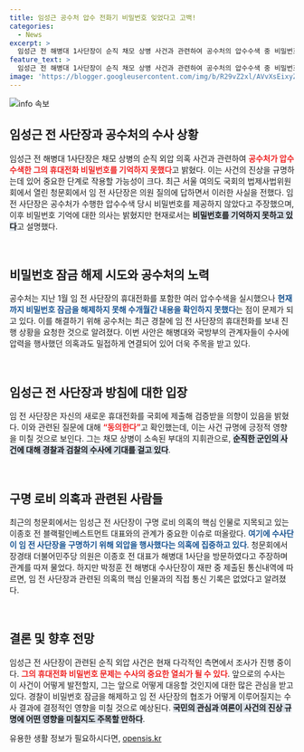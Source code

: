 ```yaml
---
title: 임성근 공수처 압수 전화기 비밀번호 잊었다고 고백!
categories:
  - News
excerpt: >
  임성근 전 해병대 1사단장이 순직 채모 상병 사건과 관련하여 공수처의 압수수색 중 비밀번호를 잊었다고 밝혔습니다. 불법 외압 의혹이 제기되며 사건의 진실이 밝혀질지 주목됩니다!
feature_text: >
  임성근 전 해병대 1사단장이 순직 채모 상병 사건과 관련하여 공수처의 압수수색 중 비밀번호를 잊었다고 밝혔습니다. 불법 외압 의혹이 제기되며 사건의 진실이 밝혀질지 주목됩니다!
image: 'https://blogger.googleusercontent.com/img/b/R29vZ2xl/AVvXsEixyZcFfHzMRdzZMjFBmAUKJYCLCGyLL1o632UiGVXcaFdKo_bkvkuCioo0uUKlGfBVcT3P84aROyZIXSBEx3Aw5nCQ3pTgDom1WDC4m8eifvWiAmWEEVb4x6G_l8C0QH225ldMjyaFvpxGEBGNO37VmDTDMHGhJPq73UglMfDca1-0aw/s1600/blogspot.png'
---
```


<p><img src="https://blogger.googleusercontent.com/img/b/R29vZ2xl/AVvXsEixyZcFfHzMRdzZMjFBmAUKJYCLCGyLL1o632UiGVXcaFdKo_bkvkuCioo0uUKlGfBVcT3P84aROyZIXSBEx3Aw5nCQ3pTgDom1WDC4m8eifvWiAmWEEVb4x6G_l8C0QH225ldMjyaFvpxGEBGNO37VmDTDMHGhJPq73UglMfDca1-0aw/s1600/blogspot.png" alt="info 속보" /></p>

<h2 data-ke-size="size26">임성근 전 사단장과 공수처의 수사 상황</h2>

<p data-ke-size="size16">임성근 전 해병대 1사단장은 채모 상병의 순직 외압 의혹 사건과 관련하여 <b><span style="color: #ee2323;">공수처가 압수수색한 그의 휴대전화 비밀번호를 기억하지 못했다</span></b>고 밝혔다. 이는 사건의 진상을 규명하는데 있어 중요한 단계로 작용할 가능성이 크다. 최근 서울 여의도 국회의 법제사법위원회에서 열린 청문회에서 임 전 사단장은 의원 질의에 답하면서 이러한 사실을 전했다. 임 전 사단장은 공수처가 수행한 압수수색 당시 비밀번호를 제공하지 않았다고 주장했으며, 이후 비밀번호 기억에 대한 의사는 밝혔지만 현재로서는 <b><span style="background-color: #21538527;">비밀번호를 기억하지 못하고 있다</span></b>고 설명했다.</p>

<p data-ke-size="size16">&nbsp;</p>

<h2 data-ke-size="size26">비밀번호 잠금 해제 시도와 공수처의 노력</h2>

<p data-ke-size="size16">공수처는 지난 1월 임 전 사단장의 휴대전화를 포함한 여러 압수수색을 실시했으나 <b><span style="color: #1a5490;">현재까지 비밀번호 잠금을 해제하지 못해 수개월간 내용을 확인하지 못했다</span></b>는 점이 문제가 되고 있다. 이를 해결하기 위해 공수처는 최근 경찰에 임 전 사단장의 휴대전화를 보내 진행 상황을 요청한 것으로 알려졌다. 이번 사안은 해병대와 국방부의 관계자들이 수사에 압력을 행사했던 의혹과도 밀접하게 연결되어 있어 더욱 주목을 받고 있다.</p>

<p data-ke-size="size16">&nbsp;</p>

<h2 data-ke-size="size26">임성근 전 사단장과 방침에 대한 입장</h2>

<p data-ke-size="size16">임 전 사단장은 자신의 새로운 휴대전화를 국회에 제출해 검증받을 의향이 있음을 밝혔다. 이와 관련된 질문에 대해 <b><span style="color: #ee2323;">“동의한다”</span></b>고 확인했는데, 이는 사건 규명에 긍정적 영향을 미칠 것으로 보인다. 그는 채모 상병이 소속된 부대의 지휘관으로, <b><span style="background-color: #21538527;">순직한 군인의 사건에 대해 경찰과 검찰의 수사에 기대를 걸고 있다</span></b>.</p>

<p data-ke-size="size16">&nbsp;</p>

<h2 data-ke-size="size26">구명 로비 의혹과 관련된 사람들</h2>

<p data-ke-size="size16">최근의 청문회에서는 임성근 전 사단장이 구명 로비 의혹의 핵심 인물로 지목되고 있는 이종호 전 블랙펄인베스트먼트 대표와의 관계가 중요한 이슈로 떠올랐다. <b><span style="color: #1a5490;">여기에 수사단이 임 전 사단장을 구명하기 위해 외압을 행사했다는 의혹에 집중하고 있다</span></b>. 청문회에서 장경태 더불어민주당 의원은 이종호 전 대표가 해병대 1사단을 방문하였다고 주장하며 관계를 따져 물었다. 하지만 박정훈 전 해병대 수사단장이 재판 중 제출된 통신내역에 따르면, 임 전 사단장과 관련된 의혹의 핵심 인물과의 직접 통신 기록은 없었다고 알려졌다.</p>

<p data-ke-size="size16">&nbsp;</p>

<h2 data-ke-size="size26">결론 및 향후 전망</h2>

<p data-ke-size="size16">임성근 전 사단장이 관련된 순직 외압 사건은 현재 다각적인 측면에서 조사가 진행 중이다. <b><span style="color: #ee2323;">그의 휴대전화 비밀번호 문제는 수사의 중요한 열쇠가 될 수 있다</span></b>. 앞으로의 수사는 이 사건이 어떻게 발전할지, 그는 앞으로 어떻게 대응할 것인지에 대한 많은 관심을 받고 있다. 경찰이 비밀번호 잠금을 해제하고 임 전 사단장의 협조가 어떻게 이루어질지는 수사 결과에 결정적인 영향을 미칠 것으로 예상된다. <b><span style="background-color: #21538527;">국민의 관심과 여론이 사건의 진상 규명에 어떤 영향을 미칠지도 주목할 만하다</span></b>.</p>
유용한 생활 정보가 필요하시다면, <a href="https://opensis.kr" rel="dofollow">opensis.kr</a>



